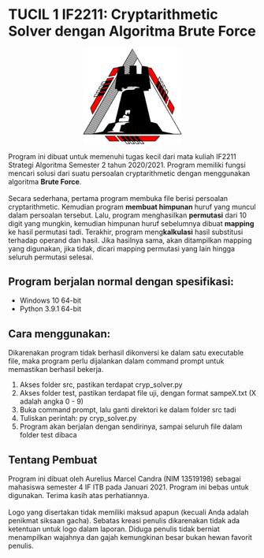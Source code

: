 # TUCIL 1 IF2211: Cryptarithmetic Solver dengan Algoritma Brute Force
<p align = center><img src = "bin/New folder/Untitled-2.png" width = 200px></p>
Program ini dibuat untuk memenuhi tugas kecil dari mata kuliah IF2211 Strategi Algoritma Semester 2 tahun 2020/2021. Program memiliki fungsi mencari solusi dari suatu persoalan cryptarithmetic dengan menggunakan algoritma <b>Brute Force</b>. 
<br><br>Secara sederhana, pertama program membuka file berisi persoalan cryptarithmetic. Kemudian program <b>membuat himpunan</b> huruf yang muncul dalam persoalan tersebut. Lalu, program menghasilkan <b>permutasi</b> dari 10 digit yang mungkin, kemudian himpunan huruf sebelumnya dibuat <b>mapping</b> ke hasil permutasi tadi. Terakhir, program meng<b>kalkulasi</b> hasil substitusi terhadap operand dan hasil. Jika hasilnya sama, akan ditampilkan mapping yang digunakan, jika tidak, dicari mapping permutasi yang lain hingga seluruh permutasi selesai.

## Program berjalan normal dengan spesifikasi:
* Windows 10 64-bit
* Python 3.9.1 64-bit

## Cara menggunakan:
Dikarenakan program tidak berhasil dikonversi ke dalam satu executable file, maka program perlu dijalankan dalam command prompt untuk memastikan berhasil bekerja.<br>
1. Akses folder src, pastikan terdapat cryp_solver.py
2. Akses folder test, pastikan terdapat file uji, dengan format sampeX.txt (X adalah angka 0 - 9)
3. Buka command prompt, lalu ganti direktori ke dalam folder src tadi
4. Tuliskan perintah: py cryp_solver.py
5. Program akan berjalan dengan sendirinya, sampai seluruh file dalam folder test dibaca

## Tentang Pembuat
Program ini dibuat oleh Aurelius Marcel Candra (NIM 13519198) sebagai mahasiswa semester 4 IF ITB pada Januari 2021. Program ini bebas untuk digunakan. Terima kasih atas perhatiannya.
<br><br>
Logo yang disertakan tidak memiliki maksud apapun (kecuali Anda adalah penikmat siksaan gacha). Sebatas kreasi penulis dikarenakan tidak ada ketentuan untuk logo dalam laporan. Diduga penulis tidak berniat menampilkan wajahnya  dan gajah kemungkinan besar bukan hewan favorit penulis.